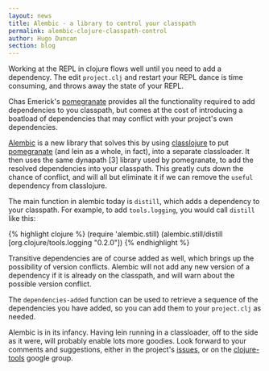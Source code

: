 ```yaml
---
layout: news
title: Alembic - a library to control your classpath
permalink: alembic-clojure-classpath-control
author: Hugo Duncan
section: blog
---
```


Working at the REPL in clojure flows well until you need to add a dependency.
The edit `project.clj` and restart your REPL dance is time consuming, and throws
away the state of your REPL.

Chas Emerick's [pomegranate](https://github.com/cemerick/pomegranate) provides
all the functionality required to add dependencies to you classpath, but comes
at the cost of introducing a boatload of dependencies that may conflict with
your project's own dependencies.

[Alembic](https://github.com/pallet/alembic) is a new library that solves this
by using [classlojure](https://github.com/flatland/classlojure) to put
[pomegranate](https://github.com/cemerick/pomegranate) (and lein as a whole, in
fact), into a separate classloader.  It then uses the same dynapath [3] library
used by pomegranate, to add the resolved dependencies into your classpath.  This
greatly cuts down the chance of conflict, and will all but eliminate it if we
can remove the `useful` dependency from classlojure.

The main function in alembic today is `distill`, which adds a dependency to your
classpath.  For example, to add `tools.logging`, you would call `distill` like
this:

{% highlight clojure %}
(require 'alembic.still)
(alembic.still/distill [org.clojure/tools.logging "0.2.0"])
{% endhighlight %}

Transitive dependencies are of course added as well, which brings up the
possibility of version conflicts.  Alembic will not add any new version of a
dependency if it is already on the classpath, and will warn about the possible
version conflict.

The `dependencies-added` function can be used to retrieve a sequence of the
dependencies you have added, so you can add them to your `project.clj` as
needed.

Alembic is in its infancy.  Having lein running in a classloader, off to the
side as it were, will probably enable lots more goodies.  Look forward to your
comments and suggestions, either in the project's
[issues](https://github.com/pallet/alembic), or on the
[clojure-tools](https://groups.google.com/forum/?fromgroups#!forum/clojure-tools)
google group.
